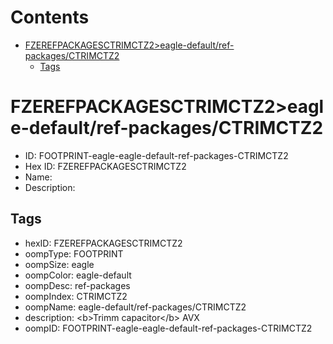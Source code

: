 



Contents
========

* [FZEREFPACKAGESCTRIMCTZ2>eagle-default/ref-packages/CTRIMCTZ2](#fzerefpackagesctrimctz2eagle-defaultref-packagesctrimctz2)
	* [Tags](#tags)

# FZEREFPACKAGESCTRIMCTZ2>eagle-default/ref-packages/CTRIMCTZ2

- ID: FOOTPRINT-eagle-eagle-default-ref-packages-CTRIMCTZ2
- Hex ID: FZEREFPACKAGESCTRIMCTZ2
- Name: 
- Description: 

## Tags

- hexID: FZEREFPACKAGESCTRIMCTZ2
- oompType: FOOTPRINT
- oompSize: eagle
- oompColor: eagle-default
- oompDesc: ref-packages
- oompIndex: CTRIMCTZ2
- oompName: eagle-default/ref-packages/CTRIMCTZ2
- description: &lt;b&gt;Trimm capacitor&lt;/b&gt; AVX
- oompID: FOOTPRINT-eagle-eagle-default-ref-packages-CTRIMCTZ2
